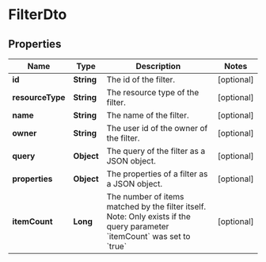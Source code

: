

# FilterDto

## Properties

Name | Type | Description | Notes
------------ | ------------- | ------------- | -------------
**id** | **String** | The id of the filter. |  [optional]
**resourceType** | **String** | The resource type of the filter. |  [optional]
**name** | **String** | The name of the filter. |  [optional]
**owner** | **String** | The user id of the owner of the filter. |  [optional]
**query** | **Object** | The query of the filter as a JSON object. |  [optional]
**properties** | **Object** | The properties of a filter as a JSON object. |  [optional]
**itemCount** | **Long** |  The number of items matched by the filter itself. Note: Only exists if the query parameter &#x60;itemCount&#x60; was set to &#x60;true&#x60; |  [optional]



